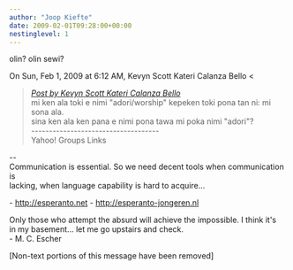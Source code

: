 ```yaml
---
author: "Joop Kiefte"
date: 2009-02-01T09:28:00+00:00
nestinglevel: 1
---
```

olin? olin sewi?  
  
On Sun, Feb 1, 2009 at 6:12 AM, Kevyn Scott Kateri Calanza Bello <  

> [_Post by Kevyn Scott Kateri Calanza Bello_](/p8S2b8WG/adori-worship#post1)  
> mi ken ala toki e nimi "adori/worship" kepeken toki pona tan ni: mi  
> sona ala.  
> sina ken ala ken pana e nimi pona tawa mi poka nimi "adori"?  
> \------------------------------------  
> Yahoo! Groups Links  
> 

\--  
Communication is essential. So we need decent tools when communication is  
lacking, when language capability is hard to acquire...  
  
\- http://esperanto.net - http://esperanto-jongeren.nl  
  
Only those who attempt the absurd will achieve the impossible. I think it's  
in my basement... let me go upstairs and check.  
\- M. C. Escher  
  
  
\[Non-text portions of this message have been removed\]